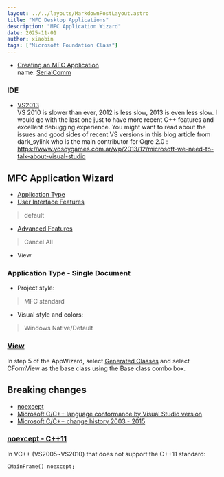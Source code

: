 ```yaml
---
layout: ../../layouts/MarkdownPostLayout.astro
title: "MFC Desktop Applications"
description: "MFC Application Wizard"
date: 2025-11-01
author: xiaobin
tags: ["Microsoft Foundation Class"]
---
```

- [Creating an MFC Application](https://learn.microsoft.com/en-us/cpp/mfc/reference/creating-an-mfc-application)    
name: [SerialComm](https://github.com/tdtc-hrb/SerialComm-mfc)

### IDE
- [VS2013](https://download.microsoft.com/download/A/A/D/AAD1AA11-FF9A-4B3C-8601-054E89260B78/vs2013.5_ce_enu.iso)    
VS 2010 is slower than ever, 2012 is less slow, 2013 is even less slow. 
I would go with the last one just to have more recent C++ features and excellent debugging experience. 
You might want to read about the issues and good sides of recent VS versions in this blog article 
from dark_sylink who is the main contributor for Ogre 2.0 : https://www.yosoygames.com.ar/wp/2013/12/microsoft-we-need-to-talk-about-visual-studio

## MFC Application Wizard
- [Application Type](https://learn.microsoft.com/en-us/cpp/mfc/reference/application-type-mfc-application-wizard)
- [User Interface Features](https://learn.microsoft.com/en-us/cpp/mfc/reference/user-interface-features-mfc-application-wizard)
> default
- [Advanced Features](https://learn.microsoft.com/en-us/cpp/mfc/reference/advanced-features-mfc-application-wizard)
> Cancel All
- View

### Application Type - Single Document
- Project style:
> MFC standard
- Visual style and colors:
> Windows Native/Default

### [View](https://www.infania.net/misc/kbarchive/kb/098/Q98598/index.html)
In step 5 of the AppWizard, select [Generated Classes](https://learn.microsoft.com/en-us/cpp/mfc/reference/generated-classes-mfc-application-wizard) 
and select CFormView as the base class using the Base class combo box.

## Breaking changes
- [noexcept](https://stackoverflow.com/a/10788461)
- [Microsoft C/C++ language conformance by Visual Studio version](https://learn.microsoft.com/en-us/cpp/overview/visual-cpp-language-conformance)
- [Microsoft C/C++ change history 2003 - 2015](https://learn.microsoft.com/en-us/cpp/porting/visual-cpp-change-history-2003-2015)

### [noexcept - C++11](https://learn.microsoft.com/en-us/cpp/cpp/noexcept-cpp)
In VC++ (VS2005~VS2010) that does not support the C++11 standard:
```
CMainFrame() noexcept;
```

